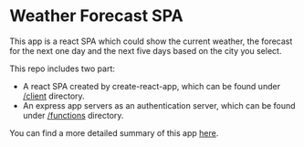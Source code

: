 # Weather Forecast SPA

This app is a react SPA which could show the current weather, the forecast for the next one day and the next five days based on the city you select.

This repo includes two part: 
  - A react SPA created by create-react-app, which can be found under [/client][client] directory.
  - An express app servers as an authentication server, which can be found under [/functions][server] directory.

You can find a more detailed summary of this app [here][summary].

[//]: # (These are reference links used in the body of this note and get stripped out when the markdown processor does its job.)

   [client]: <https://github.com/windKusanagi/weather-app/tree/master/client>
   [server]: <https://github.com/windKusanagi/weather-app/tree/master/functions>
   [summary]: <https://github.com/windKusanagi/weather-app/blob/master/ProjectSummary.md>

